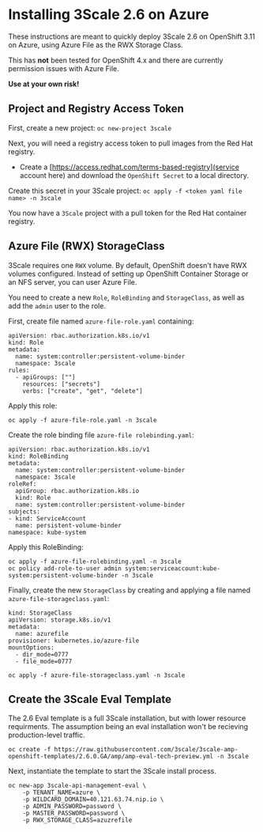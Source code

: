 # Installing 3Scale 2.6 on Azure

These instructions are meant to quickly deploy 3Scale 2.6 on OpenShift 3.11 on Azure, using Azure File as the RWX Storage Class.

This has **not** been tested for OpenShift 4.x and there are currently permission issues with Azure File.  

**Use at your own risk!**

## Project and Registry Access Token

First, create a new project:
```oc new-project 3scale```

Next, you will need a registry access token to pull images from the Red Hat registry.
* Create a [https://access.redhat.com/terms-based-registry](service account here) and download the `OpenShift Secret` to a local directory.

Create this secret in your 3Scale project:
```oc apply -f <token yaml file name> -n 3scale```

You now have a `3Scale` project with a pull token for the Red Hat container registry.

## Azure File (RWX) StorageClass

3Scale requires one `RWX` volume.  By default, OpenShift doesn't have RWX volumes configured.  Instead of setting up OpenShift Container Storage or an NFS server, you can user Azure File.

You need to create a new `Role`, `RoleBinding` and `StorageClass`, as well as add the `admin` user to the role.

First, create file named `azure-file-role.yaml` containing:
```
apiVersion: rbac.authorization.k8s.io/v1
kind: Role
metadata:
  name: system:controller:persistent-volume-binder
  namespace: 3scale
rules:
  - apiGroups: [""]
    resources: ["secrets"]
    verbs: ["create", "get", "delete"]
```

Apply this role:
```
oc apply -f azure-file-role.yaml -n 3scale
```

Create the role binding file `azure-file rolebinding.yaml`:
```
apiVersion: rbac.authorization.k8s.io/v1
kind: RoleBinding
metadata:
  name: system:controller:persistent-volume-binder
  namespace: 3scale
roleRef:
  apiGroup: rbac.authorization.k8s.io
  kind: Role
  name: system:controller:persistent-volume-binder
subjects:
- kind: ServiceAccount
  name: persistent-volume-binder
namespace: kube-system
```

Apply this RoleBinding:
```
oc apply -f azure-file-rolebinding.yaml -n 3scale
oc policy add-role-to-user admin system:serviceaccount:kube-system:persistent-volume-binder -n 3scale
```

Finally, create the new `StorageClass` by creating and applying a file named `azure-file-storageclass.yaml`:
```
kind: StorageClass
apiVersion: storage.k8s.io/v1
metadata:
  name: azurefile
provisioner: kubernetes.io/azure-file
mountOptions:
  - dir_mode=0777
  - file_mode=0777
```

```
oc apply -f azure-file-storageclass.yaml -n 3scale
```

## Create the 3Scale Eval Template

The 2.6 Eval template is a full 3Scale installation, but with lower resource requirments.  The assumption being an eval installation won't be recieving production-level traffic.

```
oc create -f https://raw.githubusercontent.com/3scale/3scale-amp-openshift-templates/2.6.0.GA/amp/amp-eval-tech-preview.yml -n 3scale
```

Next, instantiate the template to start the 3Scale install process.

```
oc new-app 3scale-api-management-eval \
    -p TENANT_NAME=azure \
    -p WILDCARD_DOMAIN=40.121.63.74.nip.io \
    -p ADMIN_PASSWORD=password \
    -p MASTER_PASSWORD=password \
    -p RWX_STORAGE_CLASS=azuzrefile
```



